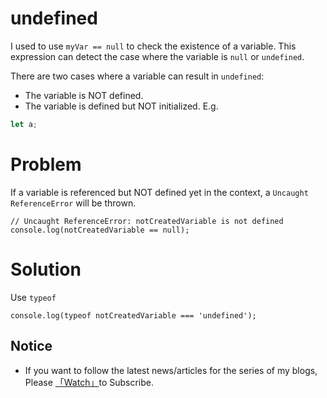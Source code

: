 # undefined

I used to use `myVar == null` to check the existence of a variable. This expression can detect the case where the variable is `null` or `undefined`.

There are two cases where a variable can result in `undefined`:

* The variable is NOT defined.
* The variable is defined but NOT initialized. E.g.

```javascript
let a;
```

# Problem

If a variable is referenced but NOT defined yet in the context, a `Uncaught ReferenceError` will be thrown.

```
// Uncaught ReferenceError: notCreatedVariable is not defined
console.log(notCreatedVariable == null);
```

# Solution

Use `typeof`

```
console.log(typeof notCreatedVariable === 'undefined');
```

## Notice

* If you want to follow the latest news/articles for the series of my blogs, Please [「Watch」](https://github.com/n0ruSh/blogs/)to Subscribe.